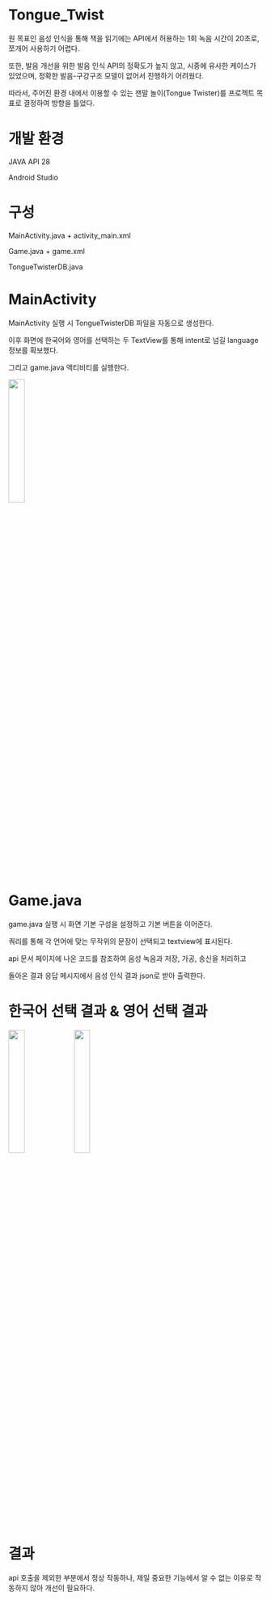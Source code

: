 # Tongue_Twist
원 목표인 음성 인식을 통해 책을 읽기에는 API에서 허용하는 1회 녹음 시간이 20초로, 쪼개어 사용하기 어렵다.

또한, 발음 개선을 위한 발음 인식 API의 정확도가 높지 않고, 시중에 유사한 케이스가 있었으며, 정확한 발음-구강구조 모델이 없어서 진행하기 어려웠다.

따라서, 주어진 환경 내에서 이용할 수 있는 잰말 놀이(Tongue Twister)를 프로젝트 목표로 결정하여 방향을 틀었다.

# 개발 환경
JAVA API 28

Android Studio

# 구성
MainActivity.java + activity_main.xml

Game.java + game.xml

TongueTwisterDB.java

# MainActivity
MainActivity 실행 시 TongueTwisterDB 파일을 자동으로 생성한다.

이후 화면에 한국어와 영어를 선택하는 두 TextView를 통해 intent로 넘길 language 정보를 확보했다.

그리고 game.java 액티비티를 실행한다.

<img src="https://github.com/user-attachments/assets/653db81c-3fd2-4b72-8852-36cca23a2ccc" width="25%" height="25%"/>

# Game.java
game.java 실행 시 화면 기본 구성을 설정하고 기본 버튼을 이어준다.

쿼리를 통해 각 언어에 맞는 무작위의 문장이 선택되고 textview에 표시된다.

api 문서 페이지에 나온 코드를 참조하여 음성 녹음과 저장, 가공, 송신을 처리하고

돌아온 결과 응답 메시지에서 음성 인식 결과 json로 받아 출력한다.

# 한국어 선택 결과 & 영어 선택 결과
<img src="https://github.com/user-attachments/assets/42208006-b217-4c25-a2a6-4345bc4e38fb"  width="25%" height="25%"/>
<img src="https://github.com/user-attachments/assets/5a4315a3-a0c1-4e73-bb8e-73afc8236064"  width="25%" height="25%"/>

# 결과
api 호출을 제외한 부분에서 정상 작동하나, 제일 중요한 기능에서 알 수 없는 이유로 작동하지 않아 개선이 필요하다.

